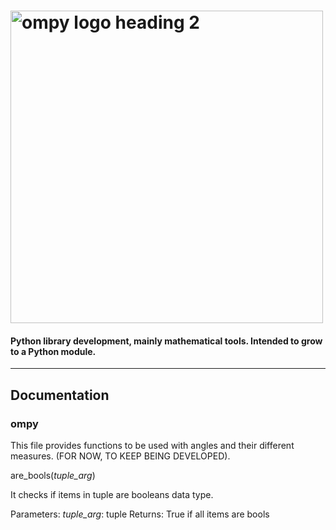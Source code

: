# <img width="500" alt="ompy logo heading 2" src="https://user-images.githubusercontent.com/56207845/139159286-893a6e08-c04e-47d5-b405-d9d2d684dc9b.png">

#### Python library development, mainly mathematical tools. Intended to grow to a Python module.
--------


## Documentation


### ompy

This file provides functions to be used with angles and their different measures. (FOR NOW, TO KEEP BEING DEVELOPED).

are_bools(_tuple_arg_)

It checks if items in tuple are booleans data type.

Parameters: *tuple_arg*: tuple
Returns: True if all items are bools
